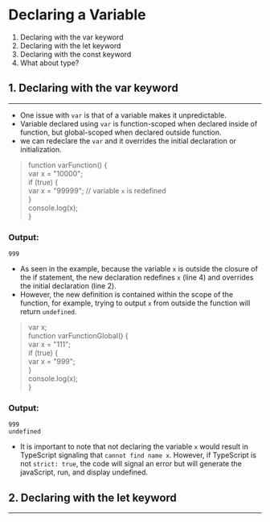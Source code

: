 # Declaring a Variable
1. Declaring with the var keyword
2. Declaring with the let keyword
3. Declaring with the const keyword
4. What about type?

## 1. Declaring with the var keyword
---
- One issue with `var`  is that of a variable makes it unpredictable.
- Variable declared using `var` is function-scoped when declared inside of function, but global-scoped when declared outside function.
- we can redeclare the `var` and it overrides the initial declaration or initialization.

>function varFunction() { <br>
>  var x = "10000"; <br>
 > if (true) { <br>
  >  var x = "99999"; // variable `x` is redefined <br>
  >} <br>
  >console.log(x); <br>
>}
### Output:

```999```

- As seen in the example, because the variable `x`
 is outside the closure of the if statement, the new declaration redefines `x` (line 4) and overrides the initial declaration (line 2).
- However, the new definition is contained within the scope of the function,  for example, trying to output `x` from outside the function will return `undefined`.

>var x; <br>
>function varFunctionGlobal() { <br>
 > var x = "111"; <br>
  >if (true) { <br>
   > var x = "999"; <br>
  >} <br>
  >console.log(x); <br>
>}
  ### Output:

  ```999``` <br>
  ```undefined```

- It is important to note that not declaring the variable `x` would result in TypeScript signaling that `cannot find name x`.  However, if TypeScript is not `strict: true`, the code will signal an error but will generate the javaScript, run, and display undefined.

## 2. Declaring with the let keyword
---
